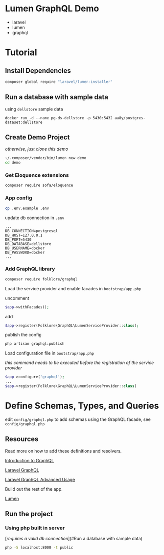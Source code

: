 # Lumen GraphQL Demo

- laravel
- lumen
- graphql

# Tutorial

## Install Dependencies

```sh
composer global require "laravel/lumen-installer"
```

## Run a database with sample data

using `dellstore` sample data

```
docker run -d --name pg-ds-dellstore -p 5430:5432 aa8y/postgres-dataset:dellstore
```

## Create Demo Project

_otherwise, just clone this demo_

```sh
~/.composer/vendor/bin/lumen new demo
cd demo
```

### Get Eloquence extensions

```sh
composer require sofa/eloquence
```

### App config

```sh
cp .env.example .env
```

update db connection in `.env`

```env
...
DB_CONNECTION=postgresql
DB_HOST=127.0.0.1
DB_PORT=5430
DB_DATABASE=dellstore
DB_USERNAME=docker
DB_PASSWORD=docker
...
```


### Add GraphQL library

```sh
composer require folklore/graphql
```

Load the service provider and enable facades in `bootstrap/app.php`

uncomment
```php
$app->withFacades();
```

add
```php
$app->register(Folklore\GraphQL\LumenServiceProvider::class);
```


publish the config

```sh
php artisan graphql:publish
```

Load configuration file in `bootstrap/app.php`

_this command needs to be executed before the registration of the service provider_

```php
$app->configure('graphql');
...
$app->register(Folklore\GraphQL\LumenServiceProvider::class)
```

# Define Schemas, Types, and Queries

edit `config/graphql.php` to add schemas using the GraphQL facade, see `config/graphql.php`

## Resources

Read more on how to add these definitions and resolvers.

[Introduction to GraphQL](https://graphql.org/learn/)

[Laravel GraphQL](https://github.com/Folkloreatelier/laravel-graphql)

[Laravel GraphQL Advanced Usage](https://github.com/Folkloreatelier/laravel-graphql/blob/develop/docs/advanced.md)

Build out the rest of the app.

[Lumen](https://lumen.laravel.com/)


## Run the project

### Using php built in server

[_requires a valid db connection_](#Run a database with sample data)

```sh
php -S localhost:8000 -t public
```

